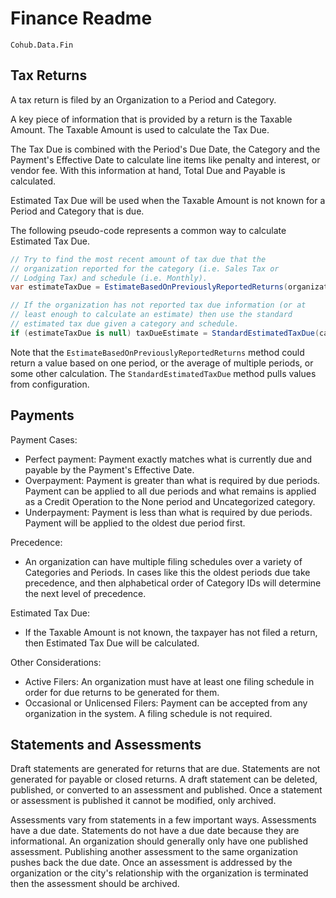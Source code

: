 # Finance Readme

`Cohub.Data.Fin`

## Tax Returns

A tax return is filed by an Organization to a Period and Category.

A key piece of information that is provided by a return is the Taxable Amount. The Taxable Amount is used to calculate the Tax Due.

The Tax Due is combined with the Period's Due Date, the Category and the Payment's Effective Date to calculate line items like penalty and interest, or vendor fee. With this information at hand, Total Due and Payable is calculated.

Estimated Tax Due will be used when the Taxable Amount is not known for a Period and Category that is due. 

The following pseudo-code represents a common way to calculate Estimated Tax Due.

```csharp
// Try to find the most recent amount of tax due that the 
// organization reported for the category (i.e. Sales Tax or
// Lodging Tax) and schedule (i.e. Monthly).
var estimateTaxDue = EstimateBasedOnPreviouslyReportedReturns(organization, category, schedule)

// If the organization has not reported tax due information (or at
// least enough to calculate an estimate) then use the standard
// estimated tax due given a category and schedule.
if (estimateTaxDue is null) taxDueEstimate = StandardEstimatedTaxDue(category, schedule)
```

Note that the `EstimateBasedOnPreviouslyReportedReturns` method could return a value based on one period, or the average of multiple periods, or some other calculation. The `StandardEstimatedTaxDue` method pulls values from configuration.

## Payments

Payment Cases:

* Perfect payment: Payment exactly matches what is currently due and payable by the Payment's Effective Date.
* Overpayment: Payment is greater than what is required by due periods. Payment can be applied to all due periods and what remains is applied as a Credit Operation to the None period and Uncategorized category.
* Underpayment: Payment is less than what is required by due periods. Payment will be applied to the oldest due period first.

Precedence:

* An organization can have multiple filing schedules over a variety of Categories and Periods. In cases like this the oldest periods due take precedence, and then alphabetical order of Category IDs will determine the next level of precedence.

Estimated Tax Due:

* If the Taxable Amount is not known, the taxpayer has not filed a return, then Estimated Tax Due will be calculated.

Other Considerations:

* Active Filers: An organization must have at least one filing schedule in order for due returns to be generated for them.
* Occasional or Unlicensed Filers: Payment can be accepted from any organization in the system. A filing schedule is not required.

## Statements and Assessments

Draft statements are generated for returns that are due. Statements are not generated for payable or closed returns. A draft statement can be deleted, published, or converted to an assessment and published. Once a statement or assessment is published it cannot be modified, only archived.

Assessments vary from statements in a few important ways. Assessments have a due date. Statements do not have a due date because they are informational. An organization should generally only have one published assessment. Publishing another assessment to the same organization pushes back the due date. Once an assessment is addressed by the organization or the city's relationship with the organization is terminated then the assessment should be archived.
